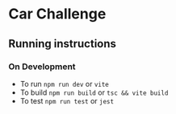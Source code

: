 # Car Challenge
## Running instructions

### On Development
- To run `npm run dev` or `vite`
- To build `npm run build` or `tsc && vite build`
- To test `npm run test` or `jest`